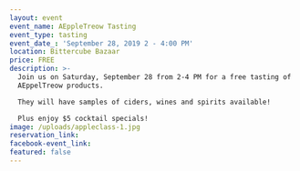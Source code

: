 ```yaml
---
layout: event
event_name: AEppleTreow Tasting
event_type: tasting
event_date_: 'September 28, 2019 2 - 4:00 PM'
location: Bittercube Bazaar
price: FREE
description: >-
  Join us on Saturday, September 28 from 2-4 PM for a free tasting of
  AEppelTreow products.

  They will have samples of ciders, wines and spirits available!

  Plus enjoy $5 cocktail specials!
image: /uploads/appleclass-1.jpg
reservation_link:
facebook-event_link:
featured: false
---
```


